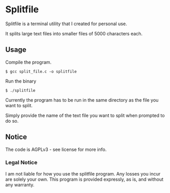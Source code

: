 # Splitfile

Splitfile is a terminal utility that I created for personal use.

It splits large text files into smaller files of 5000 characters each.

## Usage

Compile the program.

```
$ gcc split_file.c -o splitfile
```

Run the binary

```
$ ./splitfile
```

Currently the program has to be run in the same directory as the file you want to split.

Simply provide the name of the text file you want to split when prompted to do so.

## Notice

The code is AGPLv3 - see license for more info.

### Legal Notice

I am not liable for how you use the splitfile program.
Any losses you incur are solely your own.
This program is provided expressly, as is, and without any warranty.
